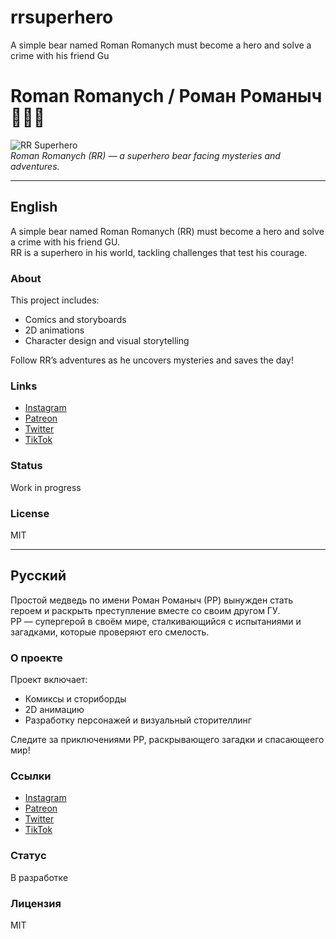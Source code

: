 # rrsuperhero
A simple bear named Roman Romanych must become a hero and solve a crime with his friend Gu
# Roman Romanych / Роман Романыч 🐻🦸‍♂️

![RR Superhero](https://your-image-link.com/rr-superhero.png)  
*Roman Romanych (RR) — a superhero bear facing mysteries and adventures.*

---

## English
A simple bear named Roman Romanych (RR) must become a hero and solve a crime with his friend GU.  
RR is a superhero in his world, tackling challenges that test his courage.

### About
This project includes:
- Comics and storyboards  
- 2D animations  
- Character design and visual storytelling  

Follow RR’s adventures as he uncovers mysteries and saves the day!

### Links
- [Instagram](https://www.instagram.com/rrsuperhero/) 
- [Patreon](https://www.patreon.com/c/rromanovic)  
- [Twitter](https://x.com/rrsuperhero)
- [TikTok](https://tiktok.com/@yourprofile)  

 
### Status
Work in progress

### License
MIT

---

## Русский
Простой медведь по имени Роман Романыч (РР) вынужден стать героем и раскрыть преступление вместе со своим другом ГУ.  
РР — супергерой в своём мире, сталкивающийся с испытаниями и загадками, которые проверяют его смелость.

### О проекте
Проект включает:
- Комиксы и сториборды  
- 2D анимацию  
- Разработку персонажей и визуальный сторителлинг  

Следите за приключениями РР, раскрывающего загадки и спасающеего мир!

### Ссылки
- [Instagram](https://www.instagram.com/rrsuperhero/) 
- [Patreon](https://www.patreon.com/c/rromanovic)  
- [Twitter](https://x.com/rrsuperhero)
- [TikTok](https://tiktok.com/@yourprofile)  


### Статус
В разработке

### Лицензия
MIT
